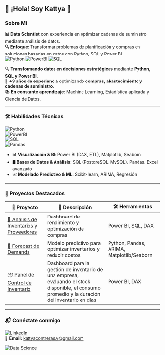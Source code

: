 ## 🚀 **¡Hola! Soy Kattya** 👋  
### Sobre Mí  
**📊 Data Scientist** con experiencia en optimizar cadenas de suministro mediante análisis de datos.  
**🔍 Enfoque:** Transformar problemas de planificación y compras en soluciones basadas en datos con Python, SQL y Power BI.  
![Python](https://img.shields.io/badge/Python-3776AB?logo=python&logoColor=white)
![PowerBI](https://img.shields.io/badge/Power_BI-F2C811?logo=powerbi&logoColor=black)
![SQL](https://img.shields.io/badge/SQL-4479A1?logo=postgresql&logoColor=white)

🔍 **Transformando datos en decisiones estratégicas** mediante **Python, SQL y Power BI**.  
🎯 **+3 años de experiencia** optimizando **compras, abastecimiento y cadenas de suministro**.  
📚 **En constante aprendizaje**: Machine Learning, Estadística aplicada y Ciencia de Datos.  

---

### 🛠 **Habilidades Técnicas**  
![Python](https://img.shields.io/badge/Python-3776AB?logo=python&logoColor=white)  
![PowerBI](https://img.shields.io/badge/Power_BI-F2C811?logo=powerbi&logoColor=black)  
![SQL](https://img.shields.io/badge/SQL-4479A1?logo=postgresql&logoColor=white)  
![Pandas](https://img.shields.io/badge/Pandas-150458?logo=pandas&logoColor=white)  

- **📊 Visualización & BI**: Power BI (DAX, ETL), Matplotlib, Seaborn  
- **🛢 Bases de Datos & Análisis**: SQL (PostgreSQL, MySQL), Pandas, Excel avanzado  
- **📈 Modelado Predictivo & ML**: Scikit-learn, ARIMA, Regresión  

---

### 🌟 **Proyectos Destacados**  

| 🚀 Proyecto | 📝 Descripción | 🛠 Herramientas |
|------------|-------------|--------------|
| [📌 Análisis de Inventarios y Proveedores](#) | Dashboard de rendimiento y optimización de compras | Power BI, SQL, DAX |
| [🔮 Forecast de Demanda](https://github.com/Katita31/planificacion-demanda-python) | Modelo predictivo para optimizar inventarios y reducir costos | Python, Pandas, ARIMA, Matplotlib/Seaborn |
| [📦 Panel de Control de Inventario](#) | Dashboard para la gestión de inventario de una empresa, evaluando el stock disponible, el consumo promedio y la duración del inventario en días | Power BI, DAX |

---

### 📬 **Conéctate conmigo**  
[![LinkedIn](https://img.shields.io/badge/LinkedIn-Kattya_Contreras-blue?style=flat&logo=linkedin)](https://linkedin.com/in/kattyacontrerasv)  
📧 **Email:** [kattyacontreras.v@gmail.com](mailto:kattyacontreras.v@gmail.com)  

![Data Science](https://media.giphy.com/media/LMt9638dO8dftAjtco/giphy.gif)

